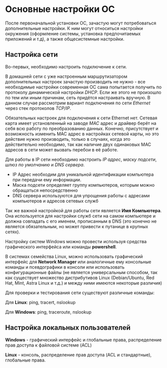 # Основные настройки ОС


После первоначальной установки ОС, зачастую могут потребоваться дополнительные настройки. 
К ним могут относиться настройки окружения (оформление системы, установка предпочитаемых приложений и т.д), а также общесистемные настройки.


## Настройка сети

Во-первых, необходимо настроить подключение к сети. 

В домашней сети с уже настроенным маршрутизатором дополнительных настроек зачастую производить не нужно - все необходимые настройки современная ОС сама попытается получить по протоколу динамической настройки *DHCP*. 
Если же этого не произошло по тем или иным причинам, сеть придётся настраивать вручную. В данном случае рассмотрим вариант подключения по сети *Ethernet* через стек протоколов *TCP/IP*.

Обязательных настроек для подключения к сети Ethernet нет. Сетевая карта имеет установленный на заводе *MAC* адрес и драйвер берёт на себя всю работу по преобразованию данных. 
Конечно, присутствует и возможность изменить MAC адрес в настройках сетевой карты, но это действие нужно производить, только в случаях, когда это действительно необходимо,
так как наличие двух одинаковых MAC адресов в сети может вызвать перебои в её работе.

Для работы в IP сети необходимо настроить *IP адрес*, *маску подсети*, *шлюз по умолчанию* и *DNS сервера*.

- IP Адрес необходим для уникальной идентификации компьютера при передачи ему информации.
- Маска подсети определяет группу компьютеров, которым можно обращаться непосредственно
- DNS сервера используются для упрощения работы с адресами компьютеров и адресов сетевых служб

Так же важной настройкой для работы сети является **Имя Компьютера**. Она используется для настройки служб сети на самом компьютере
и должна совпадать с его именем, прописанным в DNS (это конечно не является обязательным, но может привести к путанице в крупных сетях).

Настройку систем Windows можно провести используя средства графического интерфейса или команды **powershell**.

В системах семейства Linux, можно использовать графический интерфейс для **Network Manager** или аналогичные ему консольные команды
и псевдографики в консоли или использовать конфигурационные файлы (не является универсальным способом, так как существует множество дистрибутивов Linux 
(Debian/Ubuntu, Red Hat, Mint, Astra Linux и т.д.) и между ними имеются некоторые различия)

Для проверки и тестирования сети существуют различные команды:

Для **Linux**: ping, tracert, nslookup

Для **Windows**: ping, traceroute, nslookup


## Настройка локальных пользователей

**Windows** - графический интерфейс и глобальные права, распределение прав доступа к файловой системе (ACL)

**Linux** - консоль, распределение прав доступа (ACL и стандартные), глобальные права.
